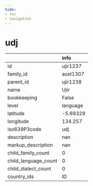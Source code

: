 ```yaml
---
hide:
- toc
- navigation
---
```

# udj
|                      | info     |
|:---------------------|:---------|
| id                   | ujir1237 |
| family_id            | aust1307 |
| parent_id            | ujir1238 |
| name                 | Ujir     |
| bookkeeping          | False    |
| level                | language |
| latitude             | -5.69329 |
| longitude            | 134.257  |
| iso639P3code         | udj      |
| description          | nan      |
| markup_description   | nan      |
| child_family_count   | 0        |
| child_language_count | 0        |
| child_dialect_count  | 0        |
| country_ids          | ID       |